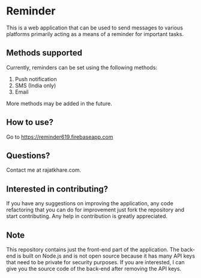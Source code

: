 # Reminder

This is a web application that can be used to send messages to various platforms primarily acting as a means of a reminder for important tasks.

## Methods supported

Currently, reminders can be set using the following methods:
1. Push notification
2. SMS (India only)
3. Email

More methods may be added in the future.

## How to use?

Go to https://reminder619.firebaseapp.com

## Questions?

Contact me at rajatkhare.com.

## Interested in contributing?

If you have any suggestions on improving the application, any code refactoring that you can do for improvement just fork the repository and start contributing. Any help in contribution is greatly appreciated.

## Note

This repository contains just the front-end part of the application. The back-end is built on Node.js and is not open source because it has many API keys that need to be private for security purposes. If you are interested, I can give you the source code of the back-end after removing the API keys.
